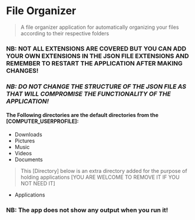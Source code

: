 # File Organizer

> A file organizer application for automatically organizing your files according to their respective folders

### NB: NOT ALL EXTENSIONS ARE COVERED BUT YOU CAN ADD YOUR OWN EXTENSIONS IN THE JSON FILE EXTENSIONS AND REMEMBER TO RESTART THE APPLICATION AFTER MAKING CHANGES!

### ***NB: DO NOT CHANGE THE STRUCTURE OF THE JSON FILE AS THAT WILL COMPROMISE THE FUNCTIONALITY OF THE APPLICATION!***

#### The Following directories are the default directories from the [COMPUTER_USERPROFILE]:

* Downloads
* Pictures
* Music
* Videos
* Documents

> This [Directory] below is an extra directory added for the purpose of holding applications [YOU ARE WELCOME TO REMOVE IT IF YOU NOT NEED IT]

* Applications

### NB: The app does not show any output when you run it!